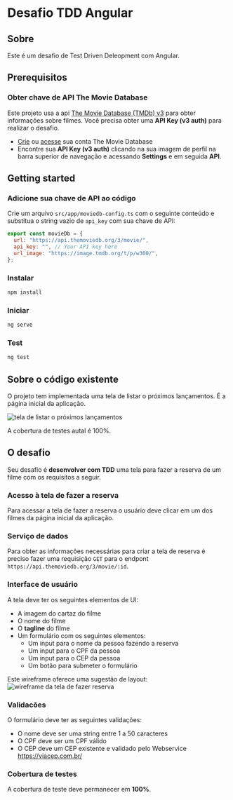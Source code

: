 # Desafio TDD Angular


## Sobre
Este é um desafio de Test Driven Deleopment com Angular.

## Prerequisitos
### Obter chave de API The Movie Database
Este projeto usa a api [The Movie Database (TMDb) v3](https://developers.themoviedb.org/3/movies/get-movie-details) para obter informações sobre filmes. Você precisa obter uma **API Key (v3 auth)** para realizar o desafio.

- [Crie](https://www.themoviedb.org/account/signup) ou [acesse](https://www.themoviedb.org/login) sua conta The Movie Database
- Encontre sua **API Key (v3 auth)** clicando na sua imagem de perfil na barra superior de navegação e acessando **Settings** e em seguida **API**.

## Getting started

### Adicione sua chave de API ao código
Crie um arquivo `src/app/moviedb-config.ts` com o seguinte conteúdo e substitua o string vazio de `api_key` com sua chave de API:

```javascript
export const movieDb = {
  url: "https://api.themoviedb.org/3/movie/",
  api_key: "", // Your API key here
  url_image: "https://image.tmdb.org/t/p/w300/",
};
```

### Instalar
```bash
npm install
```

### Iniciar
```bash
ng serve
```

### Test
```bash
ng test
```

## Sobre o código existente

O projeto tem implementada uma tela de listar o próximos lançamentos. É a página inicial da aplicação.

![tela de listar o próximos lançamentos](https://i.imgur.com/vEypyAx.jpg "tela de listar o próximos lançamentos")


A cobertura de testes autal é 100%.


## O desafio

Seu desafio é **desenvolver com TDD** uma tela para fazer a reserva de um filme com os requisitos a seguir.

### Acesso à tela de fazer a reserva
Para acessar a tela de fazer a reserva o usuário deve clicar em um dos filmes da página inicial da aplicação.

### Serviço de dados
Para obter as informações necessárias para criar a tela de reserva é preciso fazer uma requisição `GET` para o endpont `https://api.themoviedb.org/3/movie/:id`.

### Interface de usuário
A tela deve ter os seguintes elementos de UI:
 - A imagem do cartaz do filme
 - O nome do filme
 - O **tagline** do filme
 - Um formulário com os seguintes elementos:
   - Um input para o nome da pessoa fazendo a reserva
   - Um input para o CPF da pessoa
   - Um input para o CEP da pessoa
   - Um botão para submeter o formulário

Este wireframe oferece uma sugestão de layout:
![wireframe da tela de fazer reserva](https://i.imgur.com/ovCHjYS.jpg "wireframe da tela de fazer reserva")

### Validacões
O formulário deve ter as seguintes validações:
 - O nome deve ser uma string entre 1 a 50 caracteres
 - O CPF deve ser um CPF válido
 - O CEP deve um CEP existente e validado pelo Webservice https://viacep.com.br/

### Cobertura de testes
A cobertura de teste deve permanecer em **100%**.


